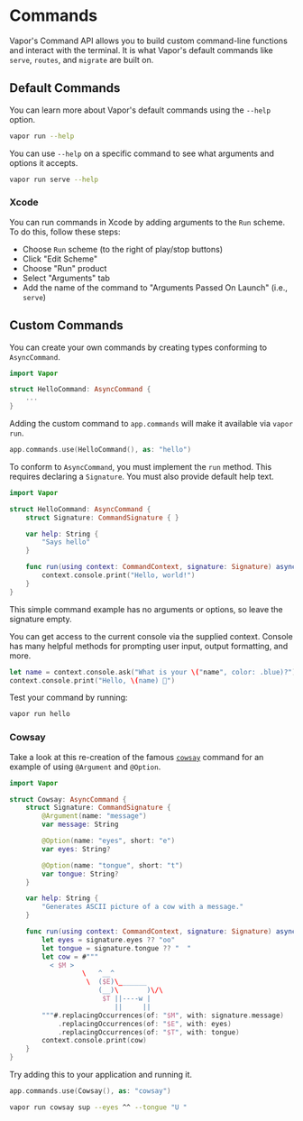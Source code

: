 # Commands

Vapor's Command API allows you to build custom command-line functions and interact with the terminal. It is what Vapor's default commands like `serve`, `routes`, and `migrate` are built on. 

## Default Commands

You can learn more about Vapor's default commands using the `--help` option. 

```sh
vapor run --help
```

You can use `--help` on a specific command to see what arguments and options it accepts.

```sh
vapor run serve --help
```

### Xcode

You can run commands in Xcode by adding arguments to the `Run` scheme. To do this, follow these steps: 

- Choose `Run` scheme (to the right of play/stop buttons)
- Click "Edit Scheme"
- Choose "Run" product
- Select "Arguments" tab
- Add the name of the command to "Arguments Passed On Launch" (i.e., `serve`)

## Custom Commands

You can create your own commands by creating types conforming to `AsyncCommand`. 

```swift
import Vapor

struct HelloCommand: AsyncCommand { 
	...
}
```

Adding the custom command to `app.commands` will make it available via `vapor run`. 

```swift
app.commands.use(HelloCommand(), as: "hello")
```

To conform to `AsyncCommand`, you must implement the `run` method. This requires declaring a `Signature`. You must also provide default help text.

```swift
import Vapor

struct HelloCommand: AsyncCommand {
    struct Signature: CommandSignature { }

    var help: String {
        "Says hello"
    }

    func run(using context: CommandContext, signature: Signature) async throws {
        context.console.print("Hello, world!")
    }
}
```

This simple command example has no arguments or options, so leave the signature empty.

You can get access to the current console via the supplied context. Console has many helpful methods for prompting user input, output formatting, and more. 

```swift
let name = context.console.ask("What is your \("name", color: .blue)?")
context.console.print("Hello, \(name) 👋")
```

Test your command by running:

```sh
vapor run hello
```

### Cowsay

Take a look at this re-creation of the famous [`cowsay`](https://en.wikipedia.org/wiki/Cowsay) command for an example of using `@Argument` and `@Option`.

```swift
import Vapor

struct Cowsay: AsyncCommand {
    struct Signature: CommandSignature {
        @Argument(name: "message")
        var message: String

        @Option(name: "eyes", short: "e")
        var eyes: String?

        @Option(name: "tongue", short: "t")
        var tongue: String?
    }

    var help: String {
        "Generates ASCII picture of a cow with a message."
    }

    func run(using context: CommandContext, signature: Signature) async throws {
        let eyes = signature.eyes ?? "oo"
        let tongue = signature.tongue ?? "  "
        let cow = #"""
          < $M >
                  \   ^__^
                   \  ($E)\_______
                      (__)\       )\/\
                       $T ||----w |
                          ||     ||
        """#.replacingOccurrences(of: "$M", with: signature.message)
            .replacingOccurrences(of: "$E", with: eyes)
            .replacingOccurrences(of: "$T", with: tongue)
        context.console.print(cow)
    }
}
```

Try adding this to your application and running it.

```swift
app.commands.use(Cowsay(), as: "cowsay")
```

```sh
vapor run cowsay sup --eyes ^^ --tongue "U "
```
